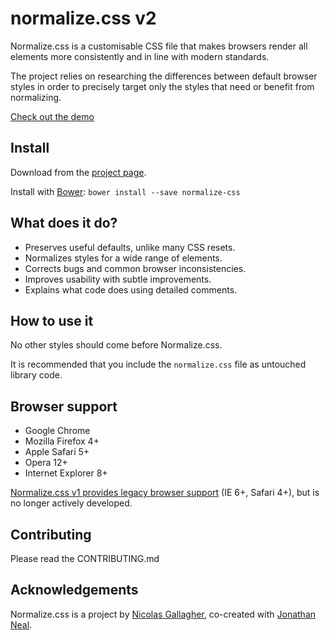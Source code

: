 # normalize.css v2

Normalize.css is a customisable CSS file that makes browsers render all
elements more consistently and in line with modern standards.

The project relies on researching the differences between default browser
styles in order to precisely target only the styles that need or benefit from
normalizing.

[Check out the demo](http://necolas.github.io/normalize.css/latest/test.html)

## Install

Download from the [project page](http://necolas.github.io/normalize.css/).

Install with [Bower](http://bower.io/): `bower install --save normalize-css`

## What does it do?

* Preserves useful defaults, unlike many CSS resets.
* Normalizes styles for a wide range of elements.
* Corrects bugs and common browser inconsistencies.
* Improves usability with subtle improvements.
* Explains what code does using detailed comments.

## How to use it

No other styles should come before Normalize.css.

It is recommended that you include the `normalize.css` file as untouched
library code.

## Browser support

* Google Chrome
* Mozilla Firefox 4+
* Apple Safari 5+
* Opera 12+
* Internet Explorer 8+

[Normalize.css v1 provides legacy browser
support](https://github.com/necolas/normalize.css/tree/v1) (IE 6+, Safari 4+),
but is no longer actively developed.

## Contributing

Please read the CONTRIBUTING.md

## Acknowledgements

Normalize.css is a project by [Nicolas Gallagher](https://github.com/necolas),
co-created with [Jonathan Neal](https://github.com/jonathantneal).
